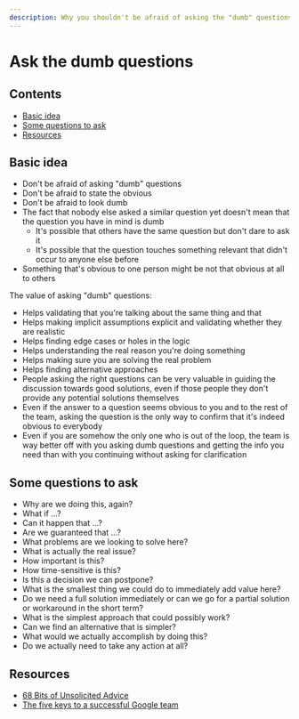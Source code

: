 ```yaml
---
description: Why you shouldn't be afraid of asking the "dumb" questions
---
```


# Ask the dumb questions

## Contents

-   [Basic idea](#basic-idea)
-   [Some questions to ask](#some-questions-to-ask)
-   [Resources](#resources)

## Basic idea

-   Don't be afraid of asking "dumb" questions
-   Don't be afraid to state the obvious
-   Don't be afraid to look dumb
-   The fact that nobody else asked a similar question yet doesn't mean that the question you have in mind is dumb
    -   It's possible that others have the same question but don't dare to ask it
    -   It's possible that the question touches something relevant that didn't occur to anyone else before
-   Something that's obvious to one person might be not that obvious at all to others

The value of asking "dumb" questions:

-   Helps validating that you're talking about the same thing and that 
-   Helps making implicit assumptions explicit and validating whether they are realistic
-   Helps finding edge cases or holes in the logic
-   Helps understanding the real reason you're doing something
-   Helps making sure you are solving the real problem
-   Helps finding alternative approaches
-   People asking the right questions can be very valuable in guiding the discussion towards good solutions, even if those people they don't provide any potential solutions themselves
-   Even if the answer to a question seems obvious to you and to the rest of the team, asking the question is the only way to confirm that it's indeed obvious to everybody
-   Even if you are somehow the only one who is out of the loop, the team is way better off with you asking dumb questions and getting the info you need than with you continuing without asking for clarification

## Some questions to ask

-   Why are we doing this, again?
-   What if ...?
-   Can it happen that ...?
-   Are we guaranteed that ...?
-   What problems are we looking to solve here?
-   What is actually the real issue?
-   How important is this?
-   How time-sensitive is this?
-   Is this a decision we can postpone?
-   What is the smallest thing we could do to immediately add value here?
-   Do we need a full solution immediately or can we go for a partial solution or workaround in the short term?
-   What is the simplest approach that could possibly work?
-   Can we find an alternative that is simpler?
-   What would we actually accomplish by doing this?
-   Do we actually need to take any action at all?

## Resources

-   [68 Bits of Unsolicited Advice](https://kk.org/thetechnium/68-bits-of-unsolicited-advice/)
-   [The five keys to a successful Google team](https://rework.withgoogle.com/blog/five-keys-to-a-successful-google-team/)
